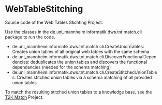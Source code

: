 # WebTableStitching

Source code of the Web Tables Stichting Project.

Use the classes in the de.uni_mannheim.informatik.dws.tnt.match.cli package to run the code.

- de.uni_mannheim.informatik.dws.tnt.match.cli.CreateUnionTables: Creates union tables of all original web tables with the same schema
- de.uni_mannheim.informatik.dws.tnt.match.cli.DiscoverFunctionalDependencies: deduplicates the union tables and discovers the functional dependencies (needed for the schema matching)
- de.uni_mannheim.informatik.dws.tnt.match.cli.CreateStitchedUnionTables: Creates stitched union tables via a schema matching of all provided union tables

To match the resulting stitched union tables to a knowledge base, see the [T2K Match](https://github.com/olehmberg/T2KMatch) Project.
